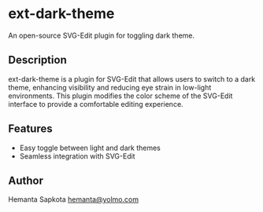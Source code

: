 # ext-dark-theme

An open-source SVG-Edit plugin for toggling dark theme.

## Description

ext-dark-theme is a plugin for SVG-Edit that allows users to switch to a dark theme, enhancing visibility and reducing eye strain in low-light environments. This plugin modifies the color scheme of the SVG-Edit interface to provide a comfortable editing experience.

## Features

- Easy toggle between light and dark themes
- Seamless integration with SVG-Edit

## Author

Hemanta Sapkota <hemanta@yolmo.com> 